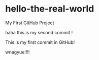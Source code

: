 # hello-the-real-world
My First GitHub Project


haha this is my second commit !

This is my first commit in GitHub!

wnagyue!!!!
